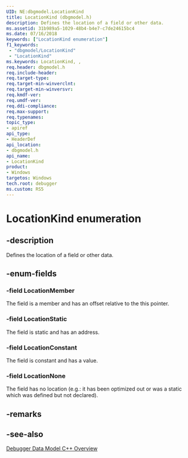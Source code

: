 ```yaml
---
UID: NE:dbgmodel.LocationKind
title: LocationKind (dbgmodel.h)
description: Defines the location of a field or other data.
ms.assetid: 31b989a5-1029-48b4-b4e7-c7de24615bc4
ms.date: 07/16/2018
keywords: ["LocationKind enumeration"]
f1_keywords:
 - "dbgmodel/LocationKind"
 - "LocationKind"
ms.keywords: LocationKind, , 
req.header: dbgmodel.h
req.include-header:
req.target-type:
req.target-min-winverclnt:
req.target-min-winversvr:
req.kmdf-ver:
req.umdf-ver:
req.ddi-compliance:
req.max-support:
req.typenames: 
topic_type: 
- apiref
api_type: 
- HeaderDef
api_location: 
- dbgmodel.h
api_name: 
- LocationKind
product:
- Windows
targetos: Windows
tech.root: debugger
ms.custom: RS5
---
```


# LocationKind enumeration

## -description

Defines the location of a field or other data.

## -enum-fields

### -field LocationMember
The field is a member and has an offset relative to the this pointer.
  
### -field LocationStatic 
The field is static and has an address.

### -field LocationConstant 
The field is constant and has a value.

### -field LocationNone 
The field has no location (e.g.: it has been optimized out or was a static which was defined but not declared).

## -remarks

## -see-also

[Debugger Data Model C++ Overview](https://docs.microsoft.com/windows-hardware/drivers/debugger/data-model-cpp-overview)
